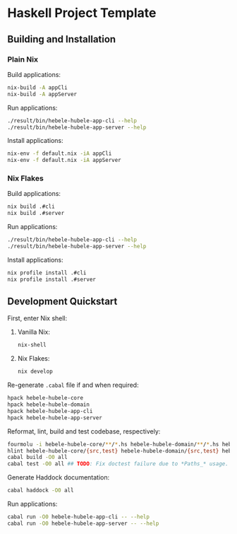 # Haskell Project Template

## Building and Installation

### Plain Nix

Build applications:

```sh
nix-build -A appCli
nix-build -A appServer
```

Run applications:

```sh
./result/bin/hebele-hubele-app-cli --help
./result/bin/hebele-hubele-app-server --help
```

Install applications:

```sh
nix-env -f default.nix -iA appCli
nix-env -f default.nix -iA appServer
```

### Nix Flakes

Build applications:

```sh
nix build .#cli
nix build .#server
```

Run applications:

```sh
./result/bin/hebele-hubele-app-cli --help
./result/bin/hebele-hubele-app-server --help
```

Install applications:

```sh
nix profile install .#cli
nix profile install .#server
```

## Development Quickstart

First, enter Nix shell:

1. Vanilla Nix:

    ```sh
    nix-shell
    ```

2. Nix Flakes:

    ```sh
    nix develop
    ```

Re-generate `.cabal` file if and when required:

```sh
hpack hebele-hubele-core
hpack hebele-hubele-domain
hpack hebele-hubele-app-cli
hpack hebele-hubele-app-server
```

Reformat, lint, build and test codebase, respectively:

```sh
fourmolu -i hebele-hubele-core/**/*.hs hebele-hubele-domain/**/*.hs hebele-hubele-app-cli/**/*.hs hebele-hubele-app-server/**/*.hs
hlint hebele-hubele-core/{src,test} hebele-hubele-domain/{src,test} hebele-hubele-app-cli/{app,src,test} hebele-hubele-app-server/{app,src,test}
cabal build -O0 all
cabal test -O0 all ## TODO: Fix doctest failure due to *Paths_* usage.
```

Generate Haddock documentation:

```sh
cabal haddock -O0 all
```

Run applications:

```sh
cabal run -O0 hebele-hubele-app-cli -- --help
cabal run -O0 hebele-hubele-app-server -- --help
```
